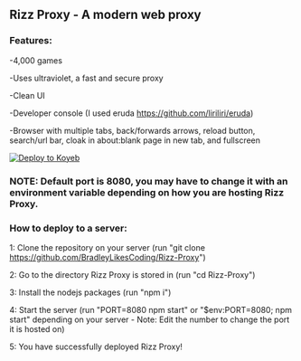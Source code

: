 <h2>Rizz Proxy - A modern web proxy</h2>

<h3>Features:</h3>

-4,000 games

-Uses ultraviolet, a fast and secure proxy

-Clean UI

-Developer console (I used eruda https://github.com/liriliri/eruda)

-Browser with multiple tabs, back/forwards arrows, reload button, search/url bar, cloak in about:blank page in new tab, and fullscreen

[![Deploy to Koyeb](https://www.koyeb.com/static/images/deploy/button.svg)](https://app.koyeb.com/deploy?name=rizzproxy&type=git&repository=BradleyLikesCoding%2FRizz-Proxy&branch=main&builder=buildpack&regions=was&env%5B%5D=&ports=8080%3Bhttp%3B%2F)

<h3>NOTE: Default port is 8080, you may have to change it with an environment variable depending on how you are hosting Rizz Proxy.</h3>
 
<h3>How to deploy to a server:</h3>

1: Clone the repository on your server (run "git clone https://github.com/BradleyLikesCoding/Rizz-Proxy")

2: Go to the directory Rizz Proxy is stored in (run "cd Rizz-Proxy")

3: Install the nodejs packages (run "npm i")

4: Start the server (run "PORT=8080 npm start" or "$env:PORT=8080; npm start" depending on your server - Note: Edit the number to change the port it is hosted on)

5: You have successfully deployed Rizz Proxy! 
